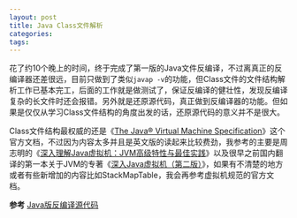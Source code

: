 ```yaml
---
layout: post
title: Java Class文件解析
categories:
tags:
---
```


花了约10个晚上的时间，终于完成了第一版的Java文件反编译，不过离真正的反编译器还差很远，目前只做到了类似`javap -v`的功能，但Class文件的文件结构解析工作已基本完工，后面的工作就是做测试了，保证反编译的健壮性，发现反编译复杂的长文件时还会报错。另外就是还原源代码，真正做到反编译器的功能。但如果是仅仅从学习Class文件结构的角度出发的话，还原源代码的意义并不是很大。

Class文件结构最权威的还是《[The Java® Virtual Machine Specification](http://docs.oracle.com/javase/specs/jvms/se7/html/index.html)》这个官方文档，不过因为内容太多并且是英文版的读起来比较费劲，我参考的主要是周志明的《[深入理解Java虚拟机：JVM高级特性与最佳实践](http://book.douban.com/subject/6522893/)》以及很早之前国内翻译的第一本关于JVM的专著《[深入Java虚拟机（第二版）](http://book.douban.com/subject/1138768/)》，如果有不清楚的地方或者有些新增加的内容比如StackMapTable，我会再参考虚拟机规范的官方文档。

**参考**
[Java版反编译源代码](https://github.com/yikebocai/jvm/tree/master/decompiler/java)
